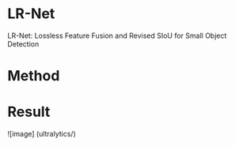 # LR-Net
LR-Net: Lossless Feature Fusion and Revised SIoU for Small Object Detection

# Method

# Result
![image] (ultralytics/)
